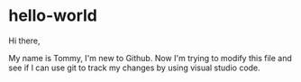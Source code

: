 # hello-world
Hi there, 

My name is Tommy, I'm new to Github. Now I'm trying to modify this file and see if I can use git to track my changes by using visual studio code.

